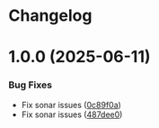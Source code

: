 # Changelog

# 1.0.0 (2025-06-11)


### Bug Fixes

* Fix sonar issues ([0c89f0a](https://github.com/mayademcom/directus-extension-options-interface/commit/0c89f0a7c40eb1f28469fde90361e80f04abf63e))
* Fix sonar issues ([487dee0](https://github.com/mayademcom/directus-extension-options-interface/commit/487dee009901dfb47320d23a687e6832d8497b1f))
